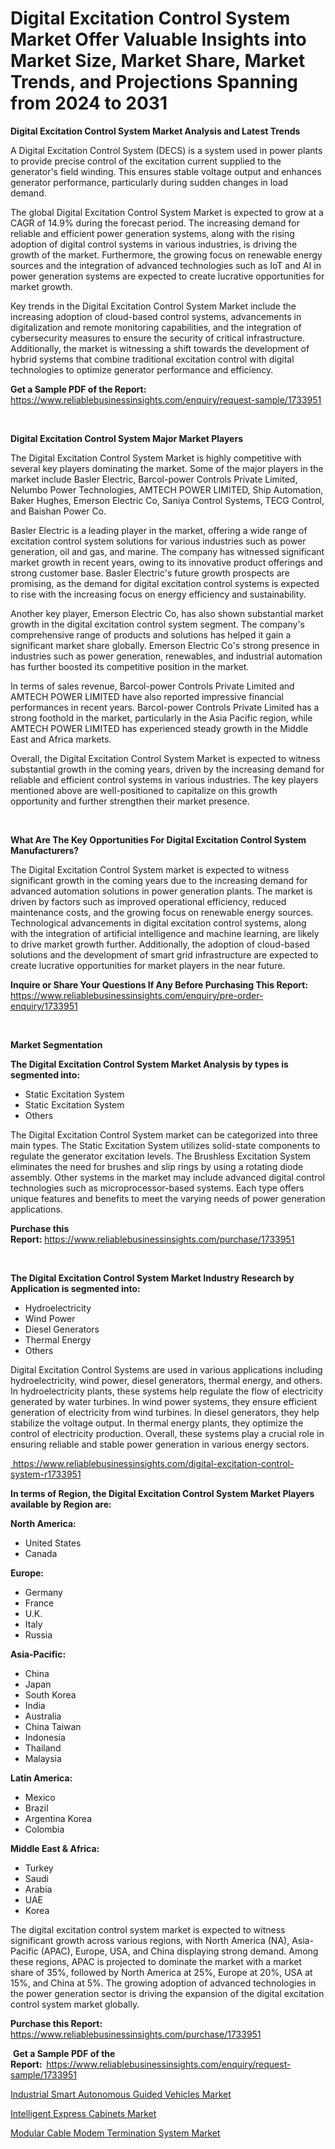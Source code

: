 <p><h1>Digital Excitation Control System Market Offer Valuable Insights into Market Size, Market Share, Market Trends, and Projections Spanning from 2024 to 2031</h1></p><p><strong>Digital Excitation Control System Market Analysis and Latest Trends</strong></p>
<p><p>A Digital Excitation Control System (DECS) is a system used in power plants to provide precise control of the excitation current supplied to the generator's field winding. This ensures stable voltage output and enhances generator performance, particularly during sudden changes in load demand.</p><p>The global Digital Excitation Control System Market is expected to grow at a CAGR of 14.9% during the forecast period. The increasing demand for reliable and efficient power generation systems, along with the rising adoption of digital control systems in various industries, is driving the growth of the market. Furthermore, the growing focus on renewable energy sources and the integration of advanced technologies such as IoT and AI in power generation systems are expected to create lucrative opportunities for market growth.</p><p>Key trends in the Digital Excitation Control System Market include the increasing adoption of cloud-based control systems, advancements in digitalization and remote monitoring capabilities, and the integration of cybersecurity measures to ensure the security of critical infrastructure. Additionally, the market is witnessing a shift towards the development of hybrid systems that combine traditional excitation control with digital technologies to optimize generator performance and efficiency.</p></p>
<p><strong>Get a Sample PDF of the Report:&nbsp;</strong> <a href="https://www.reliablebusinessinsights.com/enquiry/request-sample/1733951">https://www.reliablebusinessinsights.com/enquiry/request-sample/1733951</a></p>
<p>&nbsp;</p>
<p><strong>Digital Excitation Control System Major Market Players</strong></p>
<p><p>The Digital Excitation Control System Market is highly competitive with several key players dominating the market. Some of the major players in the market include Basler Electric, Barcol-power Controls Private Limited, Nelumbo Power Technologies, AMTECH POWER LIMITED, Ship Automation, Baker Hughes, Emerson Electric Co, Saniya Control Systems, TECG Control, and Baishan Power Co.</p><p>Basler Electric is a leading player in the market, offering a wide range of excitation control system solutions for various industries such as power generation, oil and gas, and marine. The company has witnessed significant market growth in recent years, owing to its innovative product offerings and strong customer base. Basler Electric's future growth prospects are promising, as the demand for digital excitation control systems is expected to rise with the increasing focus on energy efficiency and sustainability.</p><p>Another key player, Emerson Electric Co, has also shown substantial market growth in the digital excitation control system segment. The company's comprehensive range of products and solutions has helped it gain a significant market share globally. Emerson Electric Co's strong presence in industries such as power generation, renewables, and industrial automation has further boosted its competitive position in the market.</p><p>In terms of sales revenue, Barcol-power Controls Private Limited and AMTECH POWER LIMITED have also reported impressive financial performances in recent years. Barcol-power Controls Private Limited has a strong foothold in the market, particularly in the Asia Pacific region, while AMTECH POWER LIMITED has experienced steady growth in the Middle East and Africa markets.</p><p>Overall, the Digital Excitation Control System Market is expected to witness substantial growth in the coming years, driven by the increasing demand for reliable and efficient control systems in various industries. The key players mentioned above are well-positioned to capitalize on this growth opportunity and further strengthen their market presence.</p></p>
<p>&nbsp;</p>
<p><strong>What Are The Key Opportunities For Digital Excitation Control System Manufacturers?</strong></p>
<p><p>The Digital Excitation Control System market is expected to witness significant growth in the coming years due to the increasing demand for advanced automation solutions in power generation plants. The market is driven by factors such as improved operational efficiency, reduced maintenance costs, and the growing focus on renewable energy sources. Technological advancements in digital excitation control systems, along with the integration of artificial intelligence and machine learning, are likely to drive market growth further. Additionally, the adoption of cloud-based solutions and the development of smart grid infrastructure are expected to create lucrative opportunities for market players in the near future.</p></p>
<p><strong>Inquire or Share Your Questions If Any Before Purchasing This Report:</strong> <a href="https://www.reliablebusinessinsights.com/enquiry/pre-order-enquiry/1733951">https://www.reliablebusinessinsights.com/enquiry/pre-order-enquiry/1733951</a></p>
<p>&nbsp;</p>
<p><strong>Market Segmentation</strong></p>
<p><strong>The Digital Excitation Control System Market Analysis by types is segmented into:</strong></p>
<p><ul><li>Static Excitation System</li><li>Static Excitation System</li><li>Others</li></ul></p>
<p><p>The Digital Excitation Control System market can be categorized into three main types. The Static Excitation System utilizes solid-state components to regulate the generator excitation levels. The Brushless Excitation System eliminates the need for brushes and slip rings by using a rotating diode assembly. Other systems in the market may include advanced digital control technologies such as microprocessor-based systems. Each type offers unique features and benefits to meet the varying needs of power generation applications.</p></p>
<p><strong>Purchase this Report:&nbsp;</strong><a href="https://www.reliablebusinessinsights.com/purchase/1733951">https://www.reliablebusinessinsights.com/purchase/1733951</a></p>
<p>&nbsp;</p>
<p><strong>The Digital Excitation Control System Market Industry Research by Application is segmented into:</strong></p>
<p><ul><li>Hydroelectricity</li><li>Wind Power</li><li>Diesel Generators</li><li>Thermal Energy</li><li>Others</li></ul></p>
<p><p>Digital Excitation Control Systems are used in various applications including hydroelectricity, wind power, diesel generators, thermal energy, and others. In hydroelectricity plants, these systems help regulate the flow of electricity generated by water turbines. In wind power systems, they ensure efficient generation of electricity from wind turbines. In diesel generators, they help stabilize the voltage output. In thermal energy plants, they optimize the control of electricity production. Overall, these systems play a crucial role in ensuring reliable and stable power generation in various energy sectors.</p></p>
<p><a href="https://www.reliablebusinessinsights.com/digital-excitation-control-system-r1733951">&nbsp;https://www.reliablebusinessinsights.com/digital-excitation-control-system-r1733951</a></p>
<p><strong>In terms of Region, the Digital Excitation Control System Market Players available by Region are:</strong></p>
<p>
    <p> <strong> North America: </strong>
        <ul>
            <li>United States</li>
            <li>Canada</li>
        </ul>
        </p> 
    <p> <strong> Europe: </strong>
        <ul>
            <li>Germany</li>
            <li>France</li>
            <li>U.K.</li>
            <li>Italy</li>
            <li>Russia</li>
        </ul>
        </p> 
    <p> <strong> Asia-Pacific: </strong>
        <ul>
            <li>China</li>
            <li>Japan</li>
            <li>South Korea</li>
            <li>India</li>
            <li>Australia</li>
            <li>China Taiwan</li>
            <li>Indonesia</li>
            <li>Thailand</li>
            <li>Malaysia</li>
        </ul>
        </p> 
    <p> <strong> Latin America: </strong>
        <ul>
            <li>Mexico</li>
            <li>Brazil</li>
            <li>Argentina Korea</li>
            <li>Colombia</li>
        </ul>
        </p> 
    <p> <strong> Middle East & Africa: </strong>
        <ul>
            <li>Turkey</li>
            <li>Saudi</li>
            <li>Arabia</li>
            <li>UAE</li>
            <li>Korea</li>
        </ul>
    </p>
    </p>
<p><p>The digital excitation control system market is expected to witness significant growth across various regions, with North America (NA), Asia-Pacific (APAC), Europe, USA, and China displaying strong demand. Among these regions, APAC is projected to dominate the market with a market share of 35%, followed by North America at 25%, Europe at 20%, USA at 15%, and China at 5%. The growing adoption of advanced technologies in the power generation sector is driving the expansion of the digital excitation control system market globally.</p></p>
<p><strong>Purchase this Report: </strong><a href="https://www.reliablebusinessinsights.com/purchase/1733951">https://www.reliablebusinessinsights.com/purchase/1733951</a></p>
<p>&nbsp;<strong>Get a Sample PDF of the Report:&nbsp;&nbsp;</strong><a href="https://www.reliablebusinessinsights.com/enquiry/request-sample/1733951">https://www.reliablebusinessinsights.com/enquiry/request-sample/1733951</a></p>
<p><strong></strong></p>
<p><p><a href="https://view.publitas.com/reportprime-1/industrial-smart-autonomous-guided-vehicles-market-size-market-segmentation-market-trends-and-growth-analysis-forecast-till-2031/">Industrial Smart Autonomous Guided Vehicles Market</a></p><p><a href="https://view.publitas.com/reportprime-1/global-intelligent-express-cabinets-market-sector-types-applications-market-player-strategies-regional-growth-insights-and-future-projections-2024-2031/">Intelligent Express Cabinets Market</a></p><p><a href="https://github.com/abdelrhmankishk22/Market-Research-Report-List-5/blob/main/modular-cable-modem-termination-system-market.md">Modular Cable Modem Termination System Market</a></p></p>